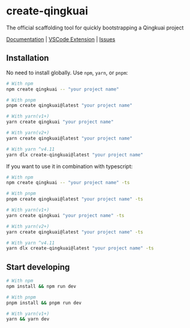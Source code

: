 # create-qingkuai

The official scaffolding tool for quickly bootstrapping a Qingkuai project

[Documentation](https://qingkuai.dev) | [VSCode Extension](https://marketplace.visualstudio.com/items?itemName=qingkuai-tools.qingkuai-language-features) | [Issues](https://github.com/qingkuai-js/create-qingkuai/issues)

## Installation

No need to install globally. Use `npm`, `yarn`, or `pnpm`:

```bash
# With npm
npm create qingkuai -- "your project name"

# With pnpm
pnpm create qingkuai@latest "your project name"

# With yarn(v1+)
yarn create qingkuai "your project name"

# With yarn(v2+)
yarn create qingkuai@latest "your project name"

# With yarn ^v4.11
yarn dlx create-qingkuai@latest "your project name"
```

If you want to use it in combination with typescript:

```bash
# With npm
npm create qingkuai -- "your project name" -ts

# With pnpm
pnpm create qingkuai@latest "your project name" -ts

# With yarn(v1+)
yarn create qingkuai "your project name" -ts

# With yarn(v2+)
yarn create qingkuai@latest "your project name" -ts

# With yarn ^v4.11
yarn dlx create-qingkuai@latest "your project name" -ts
```

## Start developing

```bash
# With npm
npm install && npm run dev

# With pnpm
pnpm install && pnpm run dev

# With yarn(v1+)
yarn && yarn dev
```
